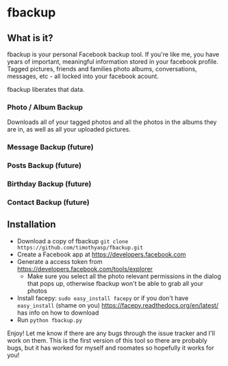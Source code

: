 fbackup
=======

What is it?
-----------

fbackup is your personal Facebook backup tool.  If you're like me, you have
years of important, meaningful information stored in your facebook profile.
Tagged pictures, friends and families photo albums, conversations, messages,
etc - all locked into your facebook acount.  

fbackup liberates that data.


### Photo / Album Backup

Downloads all of your tagged photos and all the photos in the albums they are
in, as well as all your uploaded pictures.


### Message Backup (future)


### Posts Backup (future)


### Birthday Backup (future)


### Contact Backup (future)


Installation
------------

* Download a copy of fbackup `git clone https://github.com/timothyasp/fbackup.git`
* Create a Facebook app at https://developers.facebook.com
* Generate a access token from https://developers.facebook.com/tools/explorer
   * Make sure you select all the photo relevant permissions in the dialog that
     pops up, otherwise fbackup won't be able to grab all your photos
* Install facepy: `sudo easy_install facepy` or if you don't have `easy_install` (shame on you) https://facepy.readthedocs.org/en/latest/ has info on how to download
* Run `python fbackup.py`


Enjoy!  Let me know if there are any bugs through the issue tracker and I'll
work on them.  This is the first version of this tool so there are probably bugs, but it has worked for myself and roomates so hopefully it works for you!
